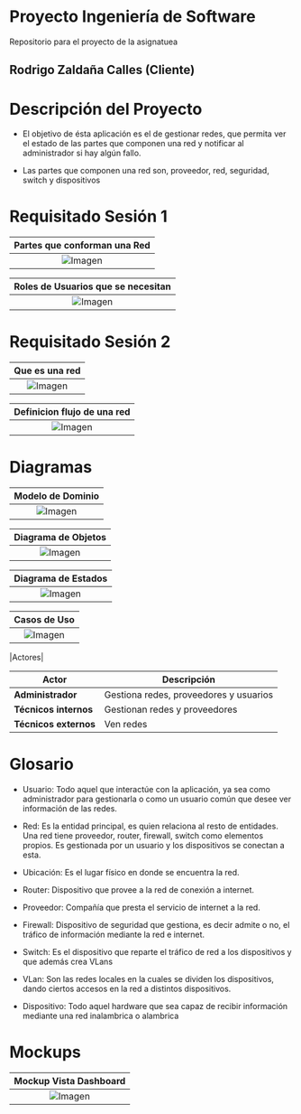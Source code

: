 # Proyecto Ingeniería de Software

Repositorio para el proyecto de la asignatuea

## Rodrigo Zaldaña Calles (Cliente)

# Descripción del Proyecto

* El objetivo de ésta aplicación es el de gestionar redes, que permita ver el estado de las partes que componen una red y notificar al administrador si hay algún fallo.

* Las partes que componen una red son, proveedor, red, seguridad, switch y dispositivos

# Requisitado Sesión 1

|Partes que conforman una Red|
|:-:|
|![Imagen](images/ContieneRed.PNG)|

|Roles de Usuarios que se necesitan|
|:-:|
|![Imagen](images/RolesUsuarios.PNG)|

# Requisitado Sesión 2
|Que es una red|
|:-:|
|![Imagen](images/ContieneRed.PNG)|

|Definicion flujo de una red|
|:-:|
|![Imagen](images/QueEsRed.PNG)|


# Diagramas

|Modelo de Dominio|
|:-:|
|![Imagen](images/ModeloDeDominio.png)|

|Diagrama de Objetos|
|:-:|
|![Imagen](images/DiagramaDeObjetos.png)|

|Diagrama de Estados|
|:-:|
|![Imagen](images/DiagramaDeEstados.png)|

|Casos de Uso|
|:-:|
|![Imagen](images/casosDeUso.png)|

|Actores|
<div align="center">

|Actor|Descripción|
|-|-|
|**Administrador**|Gestiona redes, proveedores y usuarios|
|**Técnicos internos**|Gestionan redes y proveedores|
|**Técnicos externos**|Ven redes|

</div>

# Glosario

- Usuario: Todo aquel que interactúe con la aplicación, ya sea como administrador para
gestionarla o como un usuario común que desee ver información de las redes.

- Red: Es la entidad principal, es quien relaciona al resto de entidades. Una red tiene proveedor, router, firewall, switch como elementos propios. Es gestionada por un usuario y los dispositivos se conectan a esta.

- Ubicación: Es el lugar físico en donde se encuentra la red.

- Router: Dispositivo que provee a la red de conexión a internet.

- Proveedor: Compañía que presta el servicio de internet a la red.

- Firewall: Dispositivo de seguridad que gestiona, es decir admite o no, el tráfico de información mediante la red e internet.

- Switch: Es el dispositivo que reparte el tráfico de red a los dispositivos y que además crea VLans

- VLan: Son las redes locales en la cuales se dividen los dispositivos, dando ciertos accesos en la red a distintos dispositivos.

- Dispositivo: Todo aquel hardware que sea capaz de recibir información mediante una red inalambrica o alambrica

# Mockups

|Mockup Vista Dashboard|
|:-:|
|![Imagen](images/vistaDashboard.PNG)|
